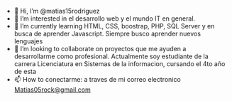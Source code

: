 - 👋 Hi, I’m @matias15rodriguez
- 👀 I’m interested in  el desarrollo web y el mundo IT en general. 
- 🌱 I’m currently learning  HTML, CSS, boostrap, PHP, SQL Server  y en busca de aprender Javascript. Siempre busco aprender nuevos lenguajes
- 💞️ I’m looking to collaborate on  proyectos  que me ayuden a desarrollarme como profesional. Actualmente soy estudiante de la carrera  Licenciatura en Sistemas de la informacion, cursando el 4to año de esta
- 📫 How to  conectarme:  a traves de mi correo electronico Matias05rock@gmail.com

<!---
matias15rodriguez/matias15rodriguez is a ✨ special ✨ repository because its `README.md` (this file) appears on your GitHub profile.
You can click the Preview link to take a look at your changes.
--->
